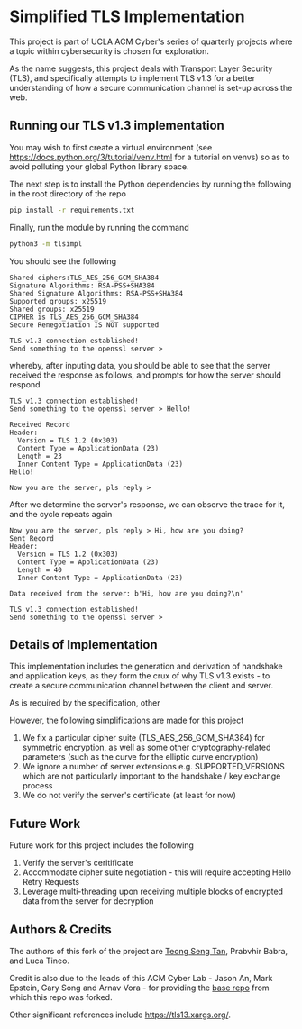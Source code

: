 # Simplified TLS Implementation

This project is part of UCLA ACM Cyber's series of quarterly projects where a topic within cybersecurity is chosen for exploration. 

As the name suggests, this project deals with Transport Layer Security (TLS), and specifically attempts to implement TLS v1.3 for a better understanding of how a secure communication channel is set-up across the web. 

## Running our TLS v1.3 implementation

You may wish to first create a virtual environment (see https://docs.python.org/3/tutorial/venv.html for a tutorial on venvs) so as to avoid polluting your global Python library space. 

The next step is to install the Python dependencies by running the following in the root directory of the repo

```bash
pip install -r requirements.txt
```

Finally, run the module by running the command

```bash
python3 -m tlsimpl
```

You should see the following

```
Shared ciphers:TLS_AES_256_GCM_SHA384
Signature Algorithms: RSA-PSS+SHA384
Shared Signature Algorithms: RSA-PSS+SHA384
Supported groups: x25519
Shared groups: x25519
CIPHER is TLS_AES_256_GCM_SHA384
Secure Renegotiation IS NOT supported

TLS v1.3 connection established!
Send something to the openssl server >
```

whereby, after inputing data, you should be able to see that the server received the response as follows, and prompts for how the server should respond

```
TLS v1.3 connection established!
Send something to the openssl server > Hello!

Received Record
Header:
  Version = TLS 1.2 (0x303)
  Content Type = ApplicationData (23)
  Length = 23
  Inner Content Type = ApplicationData (23)
Hello!

Now you are the server, pls reply >
```

After we determine the server's response, we can observe the trace for it, and the cycle repeats again

```
Now you are the server, pls reply > Hi, how are you doing?
Sent Record
Header:
  Version = TLS 1.2 (0x303)
  Content Type = ApplicationData (23)
  Length = 40
  Inner Content Type = ApplicationData (23)

Data received from the server: b'Hi, how are you doing?\n'

TLS v1.3 connection established!
Send something to the openssl server >
```

## Details of Implementation

This implementation includes the generation and derivation of handshake and application keys, as they form the crux of why TLS v1.3 exists - to create a secure communication channel between the client and server. 

As is required by the specification, other 

However, the following simplifications are made for this project
1. We fix a particular cipher suite (TLS_AES_256_GCM_SHA384) for symmetric encryption, as well as some other cryptography-related parameters (such as the curve for the elliptic curve encryption)
2. We ignore a number of server extensions e.g. SUPPORTED_VERSIONS which are not particularly important to the handshake / key exchange process
3. We do not verify the server's certificate (at least for now)

## Future Work

Future work for this project includes the following
1. Verify the server's ceritificate
2. Accommodate cipher suite negotiation - this will require accepting Hello Retry Requests
3. Leverage multi-threading upon receiving multiple blocks of encrypted data from the server for decryption

## Authors & Credits

The authors of this fork of the project are [Teong Seng Tan](https://github.com/asdiml), Prabvhir Babra, and Luca Tineo. 

Credit is also due to the leads of this ACM Cyber Lab - Jason An, Mark Epstein, Gary Song and Arnav Vora - for providing the [base repo](https://github.com/pbrucla/tls-lab-skel) from which this repo was forked. 

Other significant references include https://tls13.xargs.org/. 